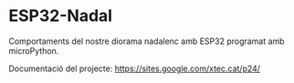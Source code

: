 # ESP32-Nadal
Comportaments del nostre diorama nadalenc amb ESP32 programat amb microPython.

Documentació del projecte: https://sites.google.com/xtec.cat/p24/

